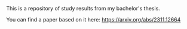 This is a repository of study results from my bachelor's thesis. 

You can find a paper based on it here: https://arxiv.org/abs/2311.12664
